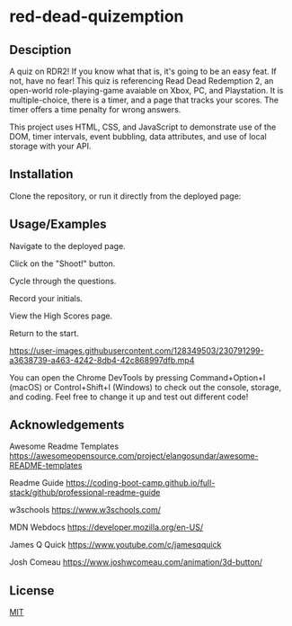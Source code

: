 # red-dead-quizemption

## Desciption

A quiz on RDR2!  If you know what that is, it's going to be an easy feat.  If not, have no fear!  This quiz is referencing Read Dead Redemption 2, an open-world role-playing-game avaiable on Xbox, PC, and Playstation. It is multiple-choice, there is a timer, and a page that tracks your scores.  The timer offers a time penalty for wrong answers.

This project uses HTML, CSS, and JavaScript to demonstrate use of the DOM, timer intervals, event bubbling, data attributes, and use of local storage with your API.


## Installation

Clone the repository, or run it directly from the deployed page:

    
## Usage/Examples

Navigate to the deployed page.

Click on the "Shoot!" button.

Cycle through the questions.

Record your initials.

View the High Scores page.

Return to the start.


https://user-images.githubusercontent.com/128349503/230791299-a3638739-a463-4242-8db4-42c868997dfb.mp4


You can open the Chrome DevTools by pressing Command+Option+I (macOS) or Control+Shift+I (Windows) to check out the console, storage, and coding.  Feel free to change it up and test out different code!


## Acknowledgements

Awesome Readme Templates
https://awesomeopensource.com/project/elangosundar/awesome-README-templates

Readme Guide
https://coding-boot-camp.github.io/full-stack/github/professional-readme-guide
 
w3schools
https://www.w3schools.com/

MDN Webdocs
https://developer.mozilla.org/en-US/

James Q Quick
https://www.youtube.com/c/jamesqquick

Josh Comeau
https://www.joshwcomeau.com/animation/3d-button/


## License

[MIT](https://choosealicense.com/licenses/mit/)



